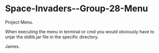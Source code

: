 # Space-Invaders--Group-28-Menu
Project Menu.

When executing the menu in terminal or cmd you would obviously have to unjar the stdlib.jar file in the specific directory.

James.

